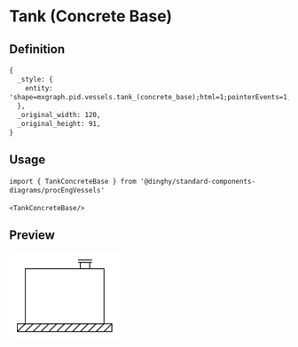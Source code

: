# Tank (Concrete Base)

## Definition

```
{
  _style: { 
    entity: 'shape=mxgraph.pid.vessels.tank_(concrete_base);html=1;pointerEvents=1;align=center;verticalLabelPosition=bottom;verticalAlign=top;dashed=0;',
  },
  _original_width: 120,
  _original_height: 91,
}
```

## Usage

```
import { TankConcreteBase } from '@dinghy/standard-components-diagrams/procEngVessels'

<TankConcreteBase/>
```

## Preview

<img src="./tank-concrete-base.png" width="200"/>
